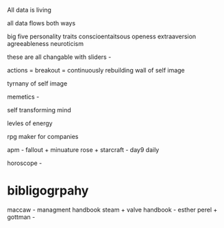 

All data is living

all data flows both ways

big five personality traits
conscioentaitsous
openess
extraaversion
agreeableness
neuroticism

these are all changable with sliders -


actions = breakout = continuously rebuilding wall of self image 

tyrnany of self image

memetics -

self transforming mind 

levles of energy

rpg maker for companies

apm - fallout + minuature rose + starcraft - day9 daily


horoscope - 

# bibligogrpahy
maccaw - managment handbook
steam + valve handbook - esther perel + gottman - 


